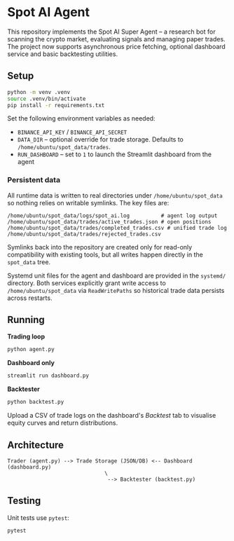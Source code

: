 # Spot AI Agent

This repository implements the Spot AI Super Agent – a research bot for scanning the crypto market, evaluating signals and managing paper trades. The project now supports asynchronous price fetching, optional dashboard service and basic backtesting utilities.

## Setup

```bash
python -m venv .venv
source .venv/bin/activate
pip install -r requirements.txt
```

Set the following environment variables as needed:

- `BINANCE_API_KEY` / `BINANCE_API_SECRET`
- `DATA_DIR` – optional override for trade storage. Defaults to
  `/home/ubuntu/spot_data/trades`.
- `RUN_DASHBOARD` – set to `1` to launch the Streamlit dashboard from the agent

### Persistent data

All runtime data is written to real directories under
`/home/ubuntu/spot_data` so nothing relies on writable symlinks.  The key
files are:

```
/home/ubuntu/spot_data/logs/spot_ai.log          # agent log output
/home/ubuntu/spot_data/trades/active_trades.json # open positions
/home/ubuntu/spot_data/trades/completed_trades.csv # unified trade log
/home/ubuntu/spot_data/trades/rejected_trades.csv
```

Symlinks back into the repository are created only for read-only
compatibility with existing tools, but all writes happen directly in the
`spot_data` tree.

Systemd unit files for the agent and dashboard are provided in the
`systemd/` directory.  Both services explicitly grant write access to
`/home/ubuntu/spot_data` via `ReadWritePaths` so historical trade data
persists across restarts.

## Running

**Trading loop**

```bash
python agent.py
```

**Dashboard only**

```bash
streamlit run dashboard.py
```

**Backtester**

```bash
python backtest.py
```

Upload a CSV of trade logs on the dashboard's *Backtest* tab to visualise equity curves and return distributions.

## Architecture

```
Trader (agent.py) --> Trade Storage (JSON/DB) <-- Dashboard (dashboard.py)
                               \
                                --> Backtester (backtest.py)
```

## Testing

Unit tests use `pytest`:

```bash
pytest
```
